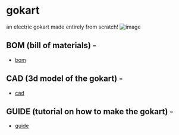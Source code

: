 # gokart

an electric gokart made entirely from scratch!
![image](https://github.com/user-attachments/assets/969e8203-2cce-455d-90fc-1402f52e722b)


## BOM (bill of materials) -
- [bom](https://docs.google.com/spreadsheets/d/1LPSlbtKpX_TeVwNVUrJRe5h6A8NwFC940OG_mSA_TPQ/edit?usp=sharing)

## CAD (3d model of the gokart) - 
- [cad](https://a360.co/43lIhdm)


## GUIDE (tutorial on how to make the gokart) -
- [guide](https://docs.google.com/presentation/d/1KLbMqiQlSO5LmJ1qEjIzW0HaYhiOfqkQMV1bJqHJmUQ/edit?usp=sharing)

